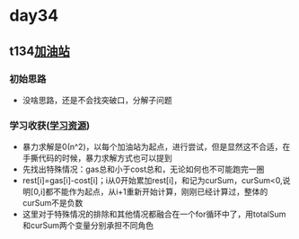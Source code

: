 # day34
## t134[加油站](https://leetcode.cn/problems/gas-station/)
### 初始思路
  - 没啥思路，还是不会找突破口，分解子问题
### 学习收获([学习资源](https://programmercarl.com/0134.%E5%8A%A0%E6%B2%B9%E7%AB%99.html))
  - 暴力求解是0(n^2)，以每个加油站为起点，进行尝试，但是显然这不合适，在手撕代码的时候，暴力求解方式也可以提到
  - 先找出特殊情况：gas总和小于cost总和，无论如何也不可能跑完一圈
  - rest[i]=gas[i]-cost[i]；i从0开始累加rest[i]，和记为curSum，curSum<0,说明[0,i]都不能作为起点，从i+1重新开始计算，刚刚已经计算过，整体的curSum不是负数
  - 这里对于特殊情况的排除和其他情况都融合在一个for循环中了，用totalSum和curSum两个变量分别承担不同角色
